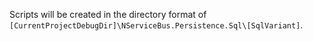 Scripts will be created in the directory format of `[CurrentProjectDebugDir]\NServiceBus.Persistence.Sql\[SqlVariant]`.
